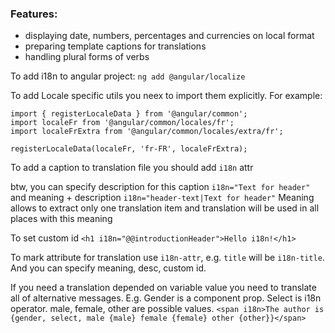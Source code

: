 ### Features: 
- displaying date, numbers, percentages and currencies on local format
- preparing template captions for translations
- handling plural forms of verbs

To add i18n to angular project: `ng add @angular/localize`

To add Locale specific utils you neex to import them explicitly. For example:
```
import { registerLocaleData } from '@angular/common';
import localeFr from '@angular/common/locales/fr';
import localeFrExtra from '@angular/common/locales/extra/fr';

registerLocaleData(localeFr, 'fr-FR', localeFrExtra);
```

To add a caption to translation file you should add `i18n` attr

btw, you can specify description for this caption `i18n="Text for header"` and meaning + description
`i18n="header-text|Text for header"`
Meaning allows to extract only one translation item and translation will be used in all places with this meaning

To set custom id `<h1 i18n="@@introductionHeader">Hello i18n!</h1>`

To mark attribute for translation use `i18n-attr`, e.g. `title` will be `i18n-title`. And you can specify meaning, desc, custom id.

If you need a translation depended on variable value you need to translate all of alternative messages.
E.g. Gender is a component prop. Select is i18n operator. male, female, other are possible values.
`<span i18n>The author is {gender, select, male {male} female {female} other {other}}</span>`
